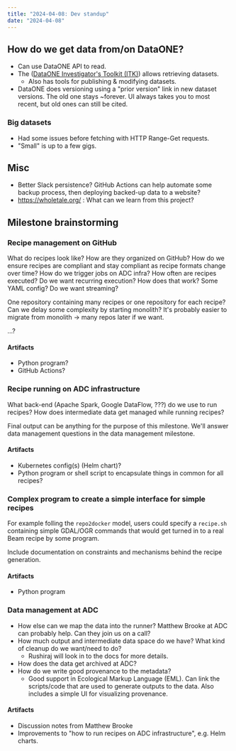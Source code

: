 ```yaml
---
title: "2024-04-08: Dev standup"
date: "2024-04-08"
---
```



## How do we get data from/on DataONE?

* Can use DataONE API to read.
* The ([DataONE Investigator's Toolkit (ITK)](https://releases.dataone.org/online/api-documentation-v2.0.1/design/itk-overview.html))
  allows retrieving datasets.
    * Also has tools for publishing & modifying datasets.
* DataONE does versioning using a "prior version" link in new dataset versions.
  The old one stays ~forever.
  UI always takes you to most recent, but old ones can still be cited.


### Big datasets

* Had some issues before fetching with HTTP Range-Get requests.
* "Small" is up to a few gigs.


## Misc

* Better Slack persistence? GitHub Actions can help automate some backup
	process, then deploying backed-up data to a website?
* https://wholetale.org/ : What can we learn from this project?


## Milestone brainstorming

### Recipe management on GitHub

What do recipes look like?
How are they organized on GitHub?
How do we ensure recipes are compliant and stay compliant as recipe formats change over time?
How do we trigger jobs on ADC infra?
How often are recipes executed?
Do we want recurring execution? How does that work? Some YAML config?
Do we want streaming?

One repository containing many recipes or one repository for each recipe?
Can we delay some complexity by starting monolith?
It's probably easier to migrate from monolith -> many repos later if we want.

...?


#### Artifacts

* Python program?
* GitHub Actions?


### Recipe running on ADC infrastructure

What back-end (Apache Spark, Google DataFlow, ???) do we use to run recipes?
How does intermediate data get managed while running recipes?

Final output can be anything for the purpose of this milestone.
We'll answer data management questions in the data management milestone.


#### Artifacts

* Kubernetes config(s) (Helm chart)?
* Python program or shell script to encapsulate things in common for all recipes?


### Complex program to create a simple interface for simple recipes

For example folling the `repo2docker` model, users could specify a `recipe.sh` containing simple GDAL/OGR commands that would get turned in to a real Beam recipe by some program.

Include documentation on constraints and mechanisms behind the recipe generation.


#### Artifacts

* Python program


### Data management at ADC

* How else can we map the data into the runner?
  Matthew Brooke at ADC can probably help.
  Can they join us on a call?
* How much  output and intermediate data space do we have? What kind of cleanup do we want/need to do?
    * Rushiraj will look in to the docs for more details.
* How does the data get archived at ADC?
* How do we write good provenance to the metadata?
    * Good support in Ecological Markup Language (EML).
      Can link the scripts/code that are used to generate outputs to the data.
      Also includes a simple UI for visualizing provenance.


#### Artifacts

* Discussion notes from Matthew Brooke
* Improvements to "how to run recipes on ADC infrastructure", e.g. Helm charts.
